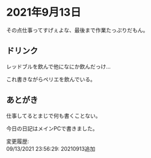 # 2021年9月13日

その点仕事ってすげぇよな、最後まで作業たっぷりだもん。

## ドリンク

レッドブルを飲んで他になにか飲んだっけ…

これ書きながらペリエを飲んでいる。

## あとがき

仕事してるとまじで何も書くことない。

今日の日記はメインPCで書きました。

変更履歴:  
09/13/2021 23:56:29: 20210913追加  
